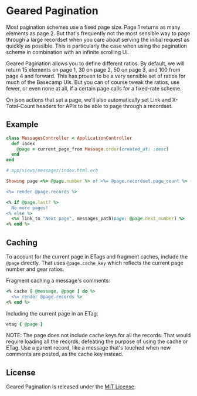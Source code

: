 # Geared Pagination

Most pagination schemes use a fixed page size. Page 1 returns as many elements as page 2. But that's
frequently not the most sensible way to page through a large recordset when you care about serving the
initial request as quickly as possible. This is particularly the case when using the pagination scheme
in combination with an infinite scrolling UI.

Geared Pagination allows you to define different ratios. By default, we will return 15 elements on page 1,
30 on page 2, 50 on page 3, and 100 from page 4 and forward. This has proven to be a very sensible set of
ratios for much of the Basecamp UIs. But you can of course tweak the ratios, use fewer, or even none at all,
if a certain page calls for a fixed-rate scheme.

On json actions that set a page, we'll also automatically set Link and X-Total-Count headers for APIs
to be able to page through a recordset.

## Example

```ruby
class MessagesController < ApplicationController
  def index
    @page = current_page_from Message.order(created_at: :desc)
  end
end

# app/views/messages/index.html.erb

Showing page <%= @page.number %> of <%= @page.recordset.page_count %> (<%= @page.recordset.records_count %> total messages):

<%= render @page.records %>

<% if @page.last? %>
  No more pages!
<% else %> 
  <%= link_to "Next page", messages_path(page: @page.next_number) %>
<% end %>

```


## Caching

To account for the current page in ETags and fragment caches, include the `@page` directly. That uses
`@page.cache_key` which reflects the current page number and gear ratios.


Fragment caching a message's comments:
```ruby
<% cache [ @message, @page ] do %>
  <%= render @page.records %>
<% end %>
```

Including the current page in an ETag:
```ruby
etag { @page }
```

NOTE: The page does not include cache keys for all the records. That would require loading all the records,
defeating the purpose of using the cache or ETag. Use a parent record, like a message that's touched when
new comments are posted, as the cache key instead.

## License
Geared Pagination is released under the [MIT License](https://opensource.org/licenses/MIT).
